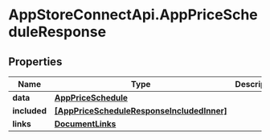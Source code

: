 # AppStoreConnectApi.AppPriceScheduleResponse

## Properties

Name | Type | Description | Notes
------------ | ------------- | ------------- | -------------
**data** | [**AppPriceSchedule**](AppPriceSchedule.md) |  | 
**included** | [**[AppPriceScheduleResponseIncludedInner]**](AppPriceScheduleResponseIncludedInner.md) |  | [optional] 
**links** | [**DocumentLinks**](DocumentLinks.md) |  | 


